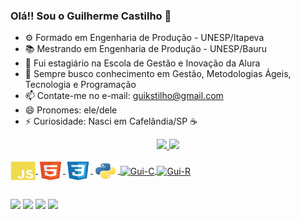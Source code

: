 ### Olá!! Sou o Guilherme Castilho 👋

- ⚙️ Formado em Engenharia de Produção - UNESP/Itapeva
- 📚 Mestrando em Engenharia de Produção - UNESP/Bauru
- 🤿 Fui estagiário na Escola de Gestão e Inovação da Alura
- 🌱 Sempre busco conhecimento em Gestão, Metodologias Ágeis, Tecnologia e Programação
- 📫 Contate-me no e-mail: guikstilho@gmail.com
- 😄 Pronomes: ele/dele
- ⚡ Curiosidade: Nasci em Cafelândia/SP ☕

<div align="center">
  <a href="https://github.com/guicastilho1999">
  <img height="160em" src="https://github-readme-stats.vercel.app/api?username=guicastilho1999&show_icons=true&theme=dark&include_all_commits=true&count_private=true"/>
  <img height="160em" src="https://github-readme-stats.vercel.app/api/top-langs/?username=guicastilho1999&layout=compact&langs_count=7&theme=dark"/>
</div>

<div style="display: inline_block"><br>
  <img align="center" alt="Gui-Js" height="30" width="40" src="https://raw.githubusercontent.com/devicons/devicon/master/icons/javascript/javascript-plain.svg">
  <img align="center" alt="Gui-HTML" height="30" width="40" src="https://raw.githubusercontent.com/devicons/devicon/master/icons/html5/html5-original.svg">
  <img align="center" alt="Gui-CSS" height="30" width="40" src="https://raw.githubusercontent.com/devicons/devicon/master/icons/css3/css3-original.svg">
  <img align="center" alt="Gui-Python" height="30" width="40" src="https://raw.githubusercontent.com/devicons/devicon/master/icons/python/python-original.svg">
  <img align="center" alt="Gui-C" height="30" width="40" src="https://cdn.jsdelivr.net/gh/devicons/devicon/icons/c/c-original.svg">
  <img align="center" alt="Gui-R" height="30" width="40" src="https://cdn.jsdelivr.net/gh/devicons/devicon/icons/rstudio/rstudio-original.svg">
</div>

##

<div>
  <a href="https://www.instagram.com/gui_castilho99/" target="_blank"><img src="https://img.shields.io/badge/-Instagram-%23E4405F?style=for-the-badge&logo=instagram&logoColor=white" target="_blank"></a>
 <a href="https://discord.com/channels/@me" target="_blank"><img src="https://img.shields.io/badge/Discord-7289DA?style=for-the-badge&logo=discord&logoColor=white" target="_blank"></a> 
  <a href = "mailto:guikstilho@gmail.com"><img src="https://img.shields.io/badge/-Gmail-%23333?style=for-the-badge&logo=gmail&logoColor=white" target="_blank"></a>
  <a href="https://www.linkedin.com/in/guilherme-castilho-e-da-rocha" target="_blank"><img src="https://img.shields.io/badge/-LinkedIn-%230077B5?style=for-the-badge&logo=linkedin&logoColor=white" target="_blank"></a> 
</div>
